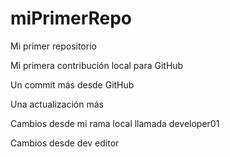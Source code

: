 # miPrimerRepo
Mi primer repositorio

Mi primera contribución local para GitHub

Un commit más desde GitHub

Una actualización más

Cambios desde mi rama local llamada developer01

Cambios desde dev editor